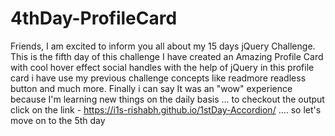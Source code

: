 # 4thDay-ProfileCard
Friends, I am excited to inform you all about my 15 days jQuery Challenge. This is the fifth day of this challenge I have created an Amazing Profile Card with cool hover effect social handles with the help of jQuery in this profile card i have use my previous challenge concepts like readmore readless button and much more. Finally i can say It was an "wow" experience because I'm learning new things on the daily basis ... to checkout the output click on the link - https://i1s-rishabh.github.io/1stDay-Accordion/ .... so let's move on to the 5th day
